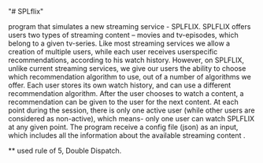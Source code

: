 "# SPLflix"

 program that simulates a new streaming service -
SPLFLIX. SPLFLIX offers users two types of streaming content – movies and tv-episodes,
which belong to a given tv-series. Like most
streaming services we allow a creation of
multiple users, while each user receives userspecific recommendations, according to his
watch history.
However, on SPLFLIX, unlike current
streaming services, we give our users the
ability to choose which recommendation
algorithm to use, out of a number of algorithms
we offer. Each user stores its own watch history, and can use a different recommendation
algorithm. After the user chooses to watch a content, a recommendation can be given to the
user for the next content.
At each point during the session, there is only one active user (while other users are
considered as non-active), which means- only one user can watch SPLFLIX at any given point.
The program  receive a config file (json) as an input, which includes all the information
about the available streaming content .

** used rule of 5, Double Dispatch.

